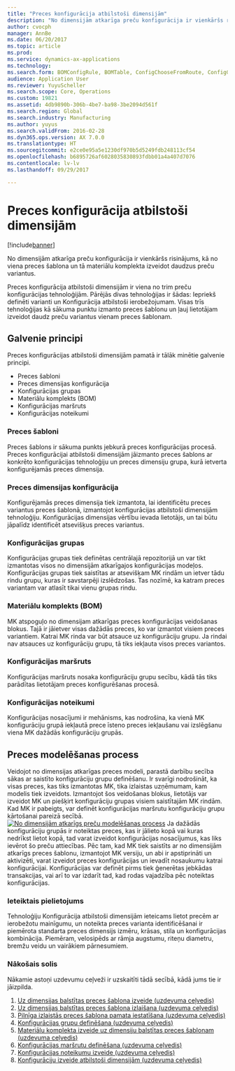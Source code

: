 ```yaml
---
title: "Preces konfigurācija atbilstoši dimensijām"
description: "No dimensijām atkarīga preču konfigurācija ir vienkāršs risinājums, kā no viena preces šablona un tā materiālu komplekta izveidot daudzus preču variantus."
author: cvocph
manager: AnnBe
ms.date: 06/20/2017
ms.topic: article
ms.prod: 
ms.service: dynamics-ax-applications
ms.technology: 
ms.search.form: BOMConfigRule, BOMTable, ConfigChooseFromRoute, ConfigGroup, ConfigHierarchy, EcoResDimensionBasedConfiguration
audience: Application User
ms.reviewer: YuyuScheller
ms.search.scope: Core, Operations
ms.custom: 19821
ms.assetid: 4db9890b-306b-4be7-ba98-3be2094d561f
ms.search.region: Global
ms.search.industry: Manufacturing
ms.author: yuyus
ms.search.validFrom: 2016-02-28
ms.dyn365.ops.version: AX 7.0.0
ms.translationtype: HT
ms.sourcegitcommit: e2ce0e95a5e1230df970b5d5249fdb248113cf54
ms.openlocfilehash: b6895726af6028035830893fdbb01a4a407d7076
ms.contentlocale: lv-lv
ms.lasthandoff: 09/29/2017

---
```


# <a name="dimension-based-product-configuration"></a>Preces konfigurācija atbilstoši dimensijām

[!include[banner](../includes/banner.md)]


No dimensijām atkarīga preču konfigurācija ir vienkāršs risinājums, kā no viena preces šablona un tā materiālu komplekta izveidot daudzus preču variantus.

Preces konfigurācija atbilstoši dimensijām ir viena no trim preču konfigurācijas tehnoloģijām. Pārējās divas tehnoloģijas ir šādas: Iepriekš definēti varianti un Konfigurācija atbilstoši ierobežojumam. Visas trīs tehnoloģijas kā sākuma punktu izmanto preces šablonu un ļauj lietotājam izveidot daudz preču variantus vienam preces šablonam.

## <a name="key-concepts"></a>Galvenie principi
Preces konfigurācijas atbilstoši dimensijām pamatā ir tālāk minētie galvenie principi.

-   Preces šabloni
-   Preces dimensijas konfigurācija
-   Konfigurācijas grupas
-   Materiālu komplekts (BOM)
-   Konfigurācijas maršruts
-   Konfigurācijas noteikumi

### <a name="product-masters"></a>Preces šabloni

Preces šablons ir sākuma punkts jebkurā preces konfigurācijas procesā. Preces konfigurācijai atbilstoši dimensijām jāizmanto preces šablons ar konkrēto konfigurācijas tehnoloģiju un preces dimensiju grupa, kurā ietverta konfigurējamās preces dimensija.

### <a name="configuration-product-dimension"></a>Preces dimensijas konfigurācija

Konfigurējamās preces dimensija tiek izmantota, lai identificētu preces variantus preces šablonā, izmantojot konfigurācijas atbilstoši dimensijām tehnoloģiju. Konfigurācijas dimensijas vērtību ievada lietotājs, un tai būtu jāpalīdz identificēt atsevišķus preces variantus.

### <a name="configuration-groups"></a>Konfigurācijas grupas

Konfigurācijas grupas tiek definētas centrālajā repozitorijā un var tikt izmantotas visos no dimensijām atkarīgajos konfigurācijas modeļos. Konfigurācijas grupas tiek saistītas ar atsevišķam MK rindām un ietver tādu rindu grupu, kuras ir savstarpēji izslēdzošas. Tas nozīmē, ka katram preces variantam var atlasīt tikai vienu grupas rindu.

### <a name="bill-of-materials-bom"></a>Materiālu komplekts (BOM)

MK atspoguļo no dimensijam atkarīgas preces konfigurācijas veidošanas blokus. Tajā ir jāietver visas dažādās preces, ko var izmantot visiem preces variantiem. Katrai MK rinda var būt atsauce uz konfigurāciju grupu. Ja rindai nav atsauces uz konfigurāciju grupu, tā tiks iekļauta visos preces variantos.

### <a name="configuration-route"></a>Konfigurācijas maršruts

Konfigurācijas maršruts nosaka konfigurāciju grupu secību, kādā tās tiks parādītas lietotājam preces konfigurēšanas procesā.

### <a name="configuration-rules"></a>Konfigurācijas noteikumi

Konfigurācijas nosacījumi ir mehānisms, kas nodrošina, ka vienā MK konfigurāciju grupā iekļautā prece īsteno preces iekļaušanu vai izslēgšanu viena MK dažādās konfigurāciju grupās.

## <a name="product-modeling-process"></a>Preces modelēšanas process
Veidojot no dimensijas atkarīgas preces modeli, parastā darbību secība sākas ar saistīto konfigurāciju grupu definēšanu. Ir svarīgi nodrošināt, ka visas preces, kas tiks izmantotas MK, tika izlaistas uzņēmumam, kam modelis tiek izveidots. Izmantojot šos veidošanas blokus, lietotājs var izveidot MK un piešķirt konfigurāciju grupas visiem saistītajām MK rindām. Kad MK ir pabeigts, var definēt konfigurācijas maršrutu konfigurāciju grupu kārtošanai pareizā secībā. [![No dimensijām atkarīgs preču modelēšanas process](./media/dimension-based-product-modeling-process-v1.png)](./media/dimension-based-product-modeling-process-v1.png) Ja dažādās konfigurāciju grupās ir noteiktas preces, kas ir jālieto kopā vai kuras nedrīkst lietot kopā, tad varat izveidot konfigurācijas nosacījumus, kas liks ievērot šo preču attiecības. Pēc tam, kad MK tiek saistīts ar no dimensijām atkarīgs preces šablonu, izmantojot MK versiju, un abi ir apstiprināti un aktivizēti, varat izveidot preces konfigurācijas un ievadīt nosaukumu katrai konfigurācijai. Konfigurācijas var definēt pirms tiek ģenerētas jebkādas transakcijas, vai arī to var izdarīt tad, kad rodas vajadzība pēc noteiktas konfigurācijas.

### <a name="suggested-use"></a>Ieteiktais pielietojums

Tehnoloģiju Konfigurācija atbilstoši dimensijām ieteicams lietot precēm ar ierobežotu mainīgumu, un noteikta preces varianta identificēšanai ir piemērota standarta preces dimensijs izmēru, krāsas, stila un konfigurācijas kombinācija. Piemēram, velosipēds ar rāmja augstumu, riteņu diametru, bremžu veidu un vairākiem pārnesumiem.

### <a name="next-step"></a>Nākošais solis 

Nākamie astoņi uzdevumu ceļveži ir uzskaitīti tādā secībā, kādā jums tie ir jāizpilda. 

1.  [Uz dimensijas balstītas preces šablona izveide (uzdevuma ceļvedis)](tasks/create-dimension-based-product-master.md)
2.  [Uz dimensijas balstītas preces šablona izlaišana (uzdevuma ceļvedis)](tasks/release-dimension-based-product-master.md)
3.  [Pilnīga izlaistās preces šablona pamata iestatīšana (uzdevuma ceļvedis)](tasks/complete-basic-setup-released-product-master.md)
4.  [Konfigurācijas grupu definēšana (uzdevuma ceļvedis)](tasks/define-configuration-groups.md)
5.  [Materiālu komplekta izveide uz dimensiju balstītas preces šablonam (uzdevuma ceļvedis)](tasks/create-bill-materials-dimension-based-product-master.md)
6.  [Konfigurācijas maršrutu definēšana (uzdevuma ceļvedis)](tasks/define-configuration-route.md)
7.  [Konfigurācijas noteikumu izveide (uzdevuma ceļvedis)](tasks/create-configuration-rules.md)
8.  [Konfigurāciju izveide atbilstoši dimensijām (uzdevuma ceļvedis)](tasks/create-dimension-based-configurations.md)


